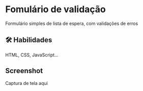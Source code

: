 # Fomulário de validação

Formulário simples de lista de espera, com validações de erros

## 🛠 Habilidades
HTML, CSS, JavaScript...

## Screenshot
Captura de tela aqui